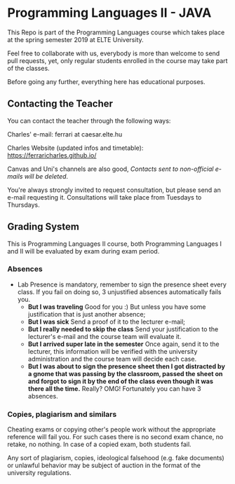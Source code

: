 # Programming Languages II - JAVA

This Repo is part of the Programming Languages course which takes place at the
spring semester 2019 at ELTE University.

Feel free to collaborate with us, everybody is more than welcome to send pull requests,
yet, only regular students enrolled in the course may take part of the classes.

Before going any further, everything here has educational purposes.


## Contacting the Teacher

You can contact the teacher through the following ways:

Charles' e-mail: ferrari at caesar.elte.hu

Charles Website (updated infos and timetable): https://ferraricharles.github.io/

Canvas and Uni's channels are also good, *Contacts sent to non-official e-mails will be deleted*.

You're always strongly invited to request consultation, but please send an e-mail requesting it. Consultations will take place from Tuesdays to Thursdays.


## Grading System
This is Programming Languages II course, both Programming Languages I and II will be evaluated by exam during exam period. 



### Absences

* Lab Presence is mandatory, remember to sign the presence sheet every class. If you fail on doing so, 3 unjustified absences automatically fails you.
  * **But I was traveling** Good for you :) But unless you have some justification that is just another absence;
  * **But I was sick** Send a proof of it to the lecturer e-mail;
  * **But I really needed to skip the class** Send your justification to the lecturer's e-mail and the course team will evaluate it.
  * **But I arrived super late in the semester** Once again, send it to the lecturer, this information will be verified with the university administration and the course team will decide each case.
  * **But I was about to sign the presence sheet then I got distracted by a gnome that was passing by the classroom, passed the sheet on and forgot to sign it by the end of the class even though it was there all the time.** Really? OMG! Fortunately you can have 3 absences.


### Copies, plagiarism and similars
Cheating exams or copying other's people work without the appropriate reference will fail you. For such cases there is no second exam chance, no retake, no nothing. In case of a copied exam, both students fail.

Any sort of plagiarism, copies, ideological falsehood (e.g. fake documents)  or unlawful behavior may be subject of auction in the format of the university regulations.
